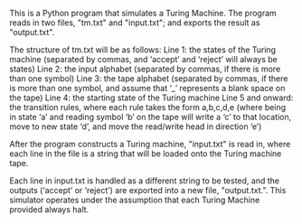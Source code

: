 This is a Python program that simulates a Turing Machine. The program reads in two files, "tm.txt" and "input.txt"; and exports the result as "output.txt".


The structure of tm.txt will be as follows:
Line 1: the states of the Turing machine (separated by commas, and ‘accept’ and ‘reject’ will always be states)
Line 2: the input alphabet (separated by commas, if there is more than one symbol)
Line 3: the tape alphabet (separated by commas, if there is more than one symbol, and assume that ‘_’ represents a blank space on the tape)
Line 4: the starting state of the Turing machine
Line 5 and onward: the transition rules, where each rule takes the form a,b,c,d,e (where being in state ‘a’ and reading symbol ‘b’ on the tape will write a ‘c’ to that location, move to new state ‘d’, and move the read/write head in direction ‘e’)

After the program constructs a Turing machine, "input.txt" is read in, where each line in the file is a string that will be loaded onto the Turing machine tape.

Each line in input.txt is handled as a different string to be tested, and the outputs (‘accept’ or ‘reject’) are exported into a new file, "output.txt.".
This simulator operates under the assumption that each Turing Machine provided always halt.

